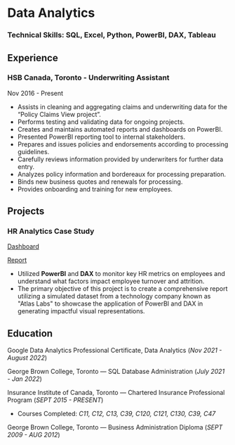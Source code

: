 # Data Analytics

### Technical Skills: SQL, Excel, Python, PowerBI, DAX, Tableau

## Experience
### HSB Canada, Toronto - Underwriting Assistant
Nov 2016 - Present
  - Assists in cleaning and aggregating claims and underwriting data for the “Policy Claims View project”.
  - Performs testing and validating data for ongoing projects.
  - Creates and maintains automated reports and dashboards on PowerBI.
  - Presented PowerBI reporting tool to internal stakeholders.
  - Prepares and issues policies and endorsements according to processing guidelines.
  - Carefully reviews information provided by underwriters for further data entry.
  - Analyzes policy information and bordereaux for processing preparation.
  - Binds new business quotes and renewals for processing.
  - Provides onboarding and training for new employees.

## Projects
### HR Analytics Case Study
[Dashboard](https://app.powerbi.com/view?r=eyJrIjoiMWM4YzBiMWYtYTcxMi00ODA5LWFlZDktNjExMjEyZTNlMjQwIiwidCI6ImU4ODNkY2Q1LThjYWQtNGI0MC1hYmY5LWFhZmUyNDhhNGUzZiJ9)

[Report](https://github.com/Dtang12/HR-Analytics-Case-Study)
- Utilized **PowerBI** and **DAX** to monitor key HR metrics on employees and understand what factors impact employee turnover and attrition.
- The primary objective of this project is to create a comprehensive report utilizing a simulated dataset from a technology company known as "Atlas Labs" to showcase the application of PowerBI and DAX in generating impactful visual representations.

## Education
Google Data Analytics Professional Certificate, Data Analytics (_Nov 2021 - August 2022_)

George Brown College, Toronto —  SQL Database Administration (_July 2021 - Jan 2022_)

Insurance Institute of Canada, Toronto — Chartered Insurance Professional Program (_SEPT 2015 - PRESENT_)
- Courses Completed: *C11, C12, C13, C39, C120, C121, C130, C39, C47*

George Brown College, Toronto — Business Administration Diploma (_SEPT 2009 - AUG 2012_)
